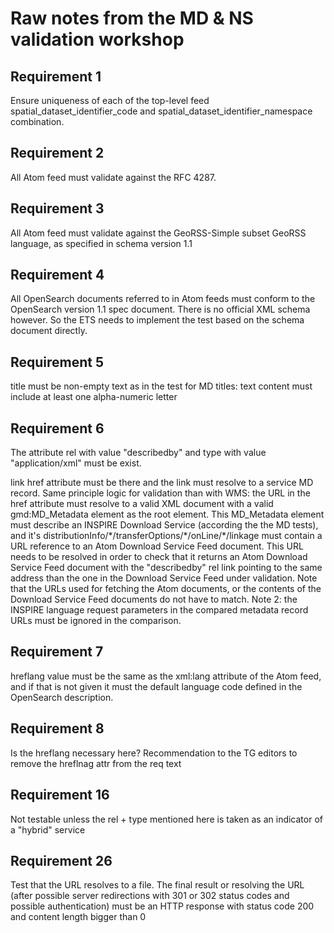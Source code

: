 # Raw notes from the MD & NS validation workshop

## Requirement 1

Ensure uniqueness of each of the top-level feed spatial_dataset_identifier_code and spatial_dataset_identifier_namespace combination.

## Requirement 2

All Atom feed must validate against the RFC 4287.

## Requirement 3

All Atom feed must validate against the GeoRSS-Simple subset GeoRSS language, as specified in schema version 1.1 

## Requirement 4

All OpenSearch documents referred to in Atom feeds must conform to the OpenSearch version 1.1 spec document.
There is no official XML schema however. So the ETS needs to implement the test based on the schema document directly.

## Requirement 5

title must be non-empty text as in the test for MD titles: text content must include at least one alpha-numeric letter

## Requirement 6

The attribute rel with value "describedby" and type with value "application/xml" must be exist.

link href attribute must be there and the link must resolve to a service MD record. Same principle logic for validation 
than with WMS: the URL in the href attribute must resolve to a valid XML document with
   a valid gmd:MD_Metadata element as the root element. This MD_Metadata element must describe an INSPIRE Download Service
   (according the the MD tests), and it's distributionInfo/\*/transferOptions/\*/onLine/\*/linkage must contain
   a URL reference to an Atom Download Service Feed document. This URL needs to be resolved in
   order to check that it returns an Atom Download Service Feed document with the "describedby" rel link pointing to the same address than the one in the Download Service Feed under validation. Note that the URLs used for fetching the Atom documents, or the contents of the Download Service Feed documents do not have to match. Note 2: the INSPIRE language request parameters in the compared metadata record URLs must be ignored in the comparison.

## Requirement 7

hreflang value must be the same as the xml:lang attribute of the Atom feed, and if that is not given 
it must the default language code defined in the OpenSearch description.

## Requirement 8

Is the hreflang necessary here?
Recommendation to the TG editors to remove the hreflnag attr from the req text

## Requirement 16

Not testable unless the rel + type mentioned here is taken as an indicator of a "hybrid" service

## Requirement 26

Test that the URL resolves to a file. The final result or resolving the URL (after possible server redirections with 301 or 302 status codes and possible authentication) must be an HTTP response with status code 200 and content length bigger than 0



